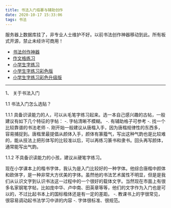 ```yaml
---
title: 书法入门临摹与辅助创作
date: 2020-10-17 15:33:06
tags: 书法
---
```



服务器上数据库挂了，非专业人士维护不好。以前书法创作神器移动到此。所有板式开源，禁止未经许可商用！

+ [书法创作神器](/html/grid.html "书法创作神器")
+ [作文格练习](/html/grid1.html "作文格练习")
+ [小学生字练习](/html/zitie.html "小学生字练习")
+ [小学生字练习彩色版](/html/zitie1.html "小学生字练习彩色版")
+ [小学生字练习彩色升级版](/html/zitie2.html "小学生字练习彩色升级版")

---


1、 关于书法入门

1.1 书法入门怎么选贴？

1.1.1 具备识读能力的人，可以从毛笔字练习起来。选一本自己感兴趣的古帖，一般建议有如下几个特征的字帖：
-. 字帖清晰不模糊。
-. 有辅助格子可参考
-. 找一个比较靠谱的书法老师
-. 刚开始一般建议从唐楷入手，因为唐楷规律性的东西多，容易捕捉到。唐楷里最提倡从颜体入手，颜体有篆籀气，写出这种气韵也是比较难的，能从技法上把形体写的比较准以后，可以再练习篆书和隶书。回头再写颜体，通常能写出气韵。


1.1.2 不具备识读能力的小孩，建议从硬笔字练习。

现在小学课本上的楷书字体，我认为是入门比较好的一种字体。他综合唐楷中颜体和欧体字，是一种非常大方优美的字体。虽然他的书法艺术属性不明显，但是是我们从认识文字到认识书法这一过程中的一个很好的载体文字。当然现在市面上有很多名家钢笔字帖，比如庞中华、卢中南、田英章等等，他们的文字作为入门也是可以的，不过比起书本上的国标楷体还是有一定的差距。
-. 教课书上的字很常见，很容易调动起书法学习中讲的内容
-. 字体很标准、很规范。




